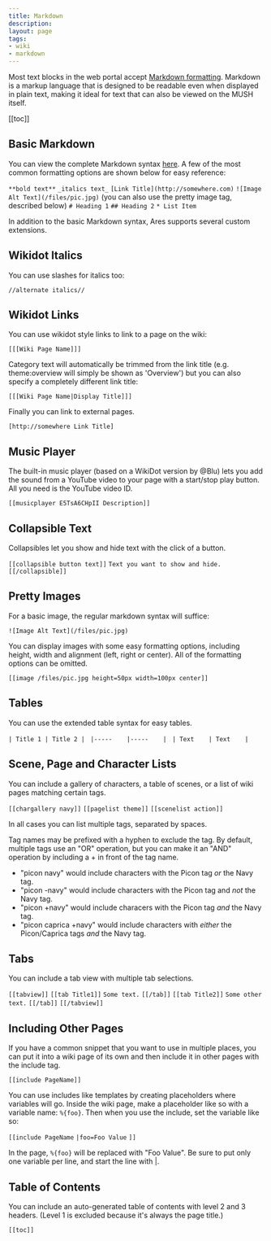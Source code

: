 ```yaml
---
title: Markdown
description:
layout: page
tags: 
- wiki
- markdown
---
```


Most text blocks in the web portal accept [Markdown formatting](https://daringfireball.net/projects/markdown/syntax).  Markdown is a markup language that is designed to be readable even when displayed in plain text, making it ideal for text that can also be viewed on the MUSH itself.

[[toc]]

## Basic Markdown

You can view the complete Markdown syntax [here](https://daringfireball.net/projects/markdown/syntax).  A few of the most common formatting options are shown below for easy reference:

`**bold text**`
`_italics text_` 
`[Link Title](http://somewhere.com)`
`![Image Alt Text](/files/pic.jpg)`  (you can also use the pretty image tag, described below)
`# Heading 1`
`## Heading 2`
`* List Item`

In addition to the basic Markdown syntax, Ares supports several custom extensions.


## Wikidot Italics

You can use slashes for italics too:

`//alternate italics//` 

## Wikidot Links

You can use wikidot style links to link to a page on the wiki:

`[[[Wiki Page Name]]]`

Category text will automatically be trimmed from the link title (e.g. theme:overview will simply be shown as 'Overview') but you can also specify a completely different link title:

`[[[Wiki Page Name|Display Title]]]`

Finally you can link to external pages.

`[http://somewhere Link Title]`

## Music Player

The built-in music player (based on a WikiDot version by @Blu) lets you add the sound from a YouTube video to your page with a start/stop play button.  All you need is the YouTube video ID.

`[[musicplayer E5TsA6CHpII Description]]`

## Collapsible Text

Collapsibles let you show and hide text with the click of a button.

`[[collapsible button text]]`
`Text you want to show and hide.`
`[[/collapsible]]`

## Pretty Images

For a basic image, the regular markdown syntax will suffice:

`![Image Alt Text](/files/pic.jpg)`

You can display images with some easy formatting options, including height, width and alignment (left, right or center).  All of the formatting options can be omitted.

`[[image /files/pic.jpg height=50px width=100px center]]`


## Tables

You can use the extended table syntax for easy tables.

`| Title 1 | Title 2 | `
`|-----    |-----    | `
`| Text    | Text    | `

## Scene, Page and Character Lists

You can include a gallery of characters, a table of scenes, or a list of wiki pages matching certain tags.

`[[chargallery navy]]`
`[[pagelist theme]]`
`[[scenelist action]]`

In all cases you can list multiple tags, separated by spaces.   

Tag names may be prefixed with a hyphen to exclude the tag.  By default, multiple tags use an "OR" operation, but you can make it an "AND" operation by including a + in front of the tag name. 

* "picon navy" would include characters with the Picon tag _or_ the Navy tag.
* "picon -navy" would include characters with the Picon tag and _not_ the Navy tag.
* "picon +navy" would include characers with the Picon tag _and_ the Navy tag.
* "picon caprica +navy" would include characters with _either_ the Picon/Caprica tags _and_ the Navy tag.

## Tabs

You can include a tab view with multiple tab selections.

`[[tabview]]` 
`[[tab Title1]]` 
`Some text.`
`[[/tab]]` 
`[[tab Title2]]` 
`Some other text.`
`[[/tab]]` 
`[[/tabview]]` 

## Including Other Pages

If you have a common snippet that you want to use in multiple places, you can put it into a wiki page of its own and then include it in other pages with the include tag.

`[[include PageName]]`

You can use includes like templates by creating placeholders where variables will go.  Inside the wiki page, make a placeholder like so with a variable name:  `%{foo}`.  Then when you use the include, set the variable like so:

`[[include PageName`
`|foo=Foo Value`
`]]`

In the page, `%{foo}` will be replaced with "Foo Value".  Be sure to put only one variable per line, and start the line with |.


## Table of Contents

You can include an auto-generated table of contents with level 2 and 3 headers.  (Level 1 is excluded because it's always the page title.)

`[[toc]]`

